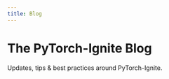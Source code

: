 ```yaml
---
title: Blog
---
```


# The PyTorch-Ignite Blog

Updates, tips & best practices around PyTorch-Ignite.
